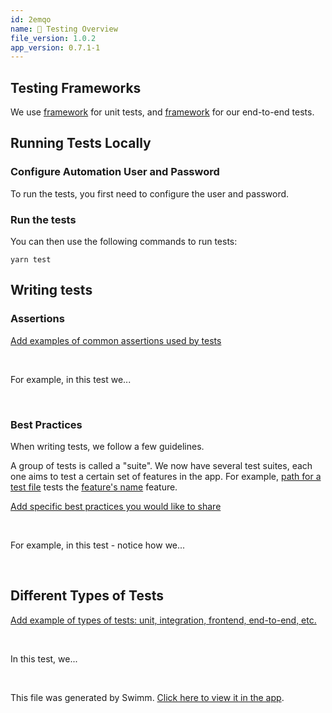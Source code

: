 ```yaml
---
id: 2emqo
name: 🔨 Testing Overview
file_version: 1.0.2
app_version: 0.7.1-1
---
```


## Testing Frameworks

We use [framework](#text-placeholder-id-8a18) for unit tests, and [framework](#text-placeholder-id-8a18) for our end-to-end tests.

## Running Tests Locally

### Configure Automation User and Password

To run the tests, you first need to configure the user and password.

### Run the tests

You can then use the following commands to run tests:

`yarn test`

## Writing tests

### Assertions

[Add examples of common assertions used by tests](#text-placeholder-id-4fc9)

<br/>

<!-- TEMPLATE-swimm-snippet-placeholder -->
For example, in this test we...

<br/>

### Best Practices

When writing tests, we follow a few guidelines.

A group of tests is called a "suite". We now have several test suites, each one aims to test a certain set of features in the app. For example, [path for a test file](#text-placeholder-id-473b) tests the [feature's name](#text-placeholder-id-4e5e) feature.

[Add specific best practices you would like to share](#text-placeholder-id-454f)

<br/>

<!-- TEMPLATE-swimm-snippet-placeholder -->
For example, in this test - notice how we...

<br/>

## Different Types of Tests

[Add example of types of tests: unit, integration, frontend, end-to-end, etc.](#text-placeholder-id-47a5)

<br/>

<!-- TEMPLATE-swimm-snippet-placeholder -->
In this test, we...

<br/>

This file was generated by Swimm. [Click here to view it in the app](https://app.swimm.io/repos/Z2l0aHViJTNBJTNBdGVtcGxhdGVzJTNBJTNBc3dpbW1pbw==/docs/2emqo).
